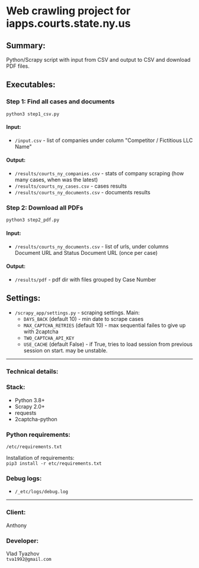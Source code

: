 # Web crawling project for iapps.courts.state.ny.us

## Summary:
Python/Scrapy script with input from CSV and output to CSV and download PDF files.

## Executables:

### Step 1: Find all cases and documents
`python3 step1_csv.py`

#### Input:
- `/input.csv` - list of companies under column "Competitor / Fictitious LLC Name"

#### Output: 
- `/results/courts_ny_companies.csv` - stats of company scraping (how many cases, when was the latest)
- `/results/courts_ny_cases.csv` - cases results
- `/results/courts_ny_documents.csv` - documents results


### Step 2: Download all PDFs
`python3 step2_pdf.py`

#### Input:
- `/results/courts_ny_documents.csv` - list of urls, under columns Document URL and Status Document URL (once per case)

#### Output: 
- `/results/pdf` - pdf dir with files grouped by Case Number

## Settings:
- `/scrapy_app/settings.py` - scraping settings. Main:
  * `DAYS_BACK` (default 10) - min date to scrape cases
  * `MAX_CAPTCHA_RETRIES` (default 10) - max sequential failes to give up with 2captcha
  * `TWO_CAPTCHA_API_KEY`
  * `USE_CACHE` (default False) - if True, tries to load session from previous session on start. may be unstable.

  
---
### Technical details:
### Stack:
* Python 3.8+
* Scrapy 2.0+
* requests
* 2captcha-python

### Python requirements:
`/etc/requirements.txt`

Installation of requirements:  
`pip3 install -r etc/requirements.txt`

### Debug logs:
- `/_etc/logs/debug.log`


---
### Client:
Anthony

### Developer:
Vlad Tyazhov  
`tva1992@gmail.com`